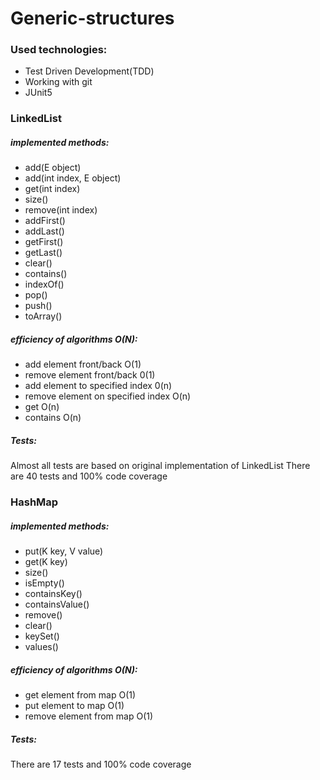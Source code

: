 # Generic-structures

### Used technologies:
- Test Driven Development(TDD)
- Working with git
- JUnit5

### LinkedList
##### implemented methods:
- add(E object)
- add(int index, E object)
- get(int index)
- size()
- remove(int index)
- addFirst()
- addLast()
- getFirst()
- getLast()
- clear()
- contains()
- indexOf()
- pop()
- push()
- toArray()

##### efficiency of algorithms O(N):
- add element front/back O(1)
- remove element front/back 0(1)
- add element to specified index 0(n)
- remove element on specified index O(n)
- get O(n)
- contains O(n)

##### Tests:
Almost all tests are based on original implementation of LinkedList
There are 40 tests and 100% code coverage

### HashMap
##### implemented methods:
- put(K key, V value)
- get(K key)
- size()
- isEmpty()
- containsKey()
- containsValue()
- remove()
- clear()
- keySet()
- values()

##### efficiency of algorithms O(N):
- get element from map O(1)
- put element to map O(1)
- remove element from map O(1)


##### Tests:
There are 17 tests and 100% code coverage
